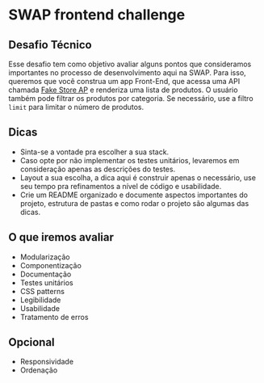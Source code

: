 # SWAP frontend challenge

## Desafio Técnico

Esse desafio tem como objetivo avaliar alguns pontos que consideramos importantes no processo de desenvolvimento aqui na SWAP. Para isso, queremos que você construa um app Front-End, que acessa uma API chamada [Fake Store AP](https://fakestoreapi.com/docs) e renderiza uma lista de produtos. O usuário também pode filtrar os produtos por categoria. Se necessário, use a filtro `limit` para limitar o número de produtos.

## Dicas

- Sinta-se a vontade pra escolher a sua stack.
- Caso opte por não implementar os testes unitários, levaremos em consideração apenas as descrições do testes.
- Layout a sua escolha, a dica aqui é construir apenas o necessário, use seu tempo pra refinamentos a nível de código e usabilidade.
- Crie um README organizado e documente aspectos importantes do projeto, estrutura de pastas e como rodar o projeto são algumas das dicas.

## O que iremos avaliar

- Modularização
- Componentização
- Documentação
- Testes unitários
- CSS patterns
- Legibilidade
- Usabilidade
- Tratamento de erros

## Opcional

- Responsividade
- Ordenação
